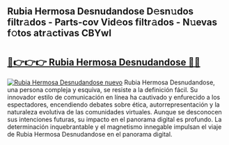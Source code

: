 ## Rubia Hermosa Desnudandose D𝚎sn𝚞dos filtr𝚊dos - Parts-cov Vid𝚎os filtr𝚊dos - N𝚞evas f𝚘tos atr𝚊ctivas CBYwI

# <h2><a href="http://mb7evw.tromn.icu/?c=Rubia+Hermosa+Desnudandose">🔗👉👉👉 Rubia Hermosa Desnudandose 🔗🔗</a></h2>

[![Rubia Hermosa Desnudandose nuevo](https://i.imgur.com/pEAQMta.gif)](http://mb7evw.tromn.icu/?c=Rubia+Hermosa+Desnudandose)
Rubia Hermosa Desnudandose, una persona compleja y esquiva, se resiste a la definición fácil. Su innovador estilo de comunicación en línea ha cautivado y enfurecido a los espectadores, encendiendo debates sobre ética, autorrepresentación y la naturaleza evolutiva de las comunidades virtuales. Aunque se desconocen sus intenciones futuras, su impacto en el panorama digital es profundo. La determinación inquebrantable y el magnetismo innegable impulsan el viaje de Rubia Hermosa Desnudandose en el panorama digital.
